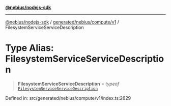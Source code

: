 [**@nebius/nodejs-sdk**](../../../../../README.md)

---

[@nebius/nodejs-sdk](../../../../../README.md) / [generated/nebius/compute/v1](../README.md) / FilesystemServiceServiceDescription

# Type Alias: FilesystemServiceServiceDescription

> **FilesystemServiceServiceDescription** = _typeof_ [`FilesystemServiceServiceDescription`](../variables/FilesystemServiceServiceDescription.md)

Defined in: src/generated/nebius/compute/v1/index.ts:2629
